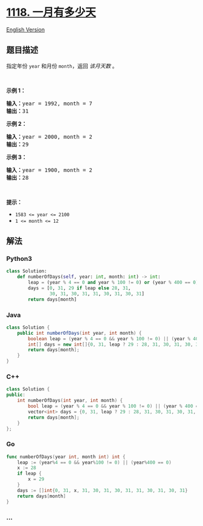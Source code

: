 # [1118. 一月有多少天](https://leetcode-cn.com/problems/number-of-days-in-a-month)

[English Version](/solution/1100-1199/1118.Number%20of%20Days%20in%20a%20Month/README_EN.md)

## 题目描述

<!-- 这里写题目描述 -->

<p>指定年份&nbsp;<code>year</code> 和月份&nbsp;<code>month</code>，返回 <em>该月天数&nbsp;</em>。</p>

<p>&nbsp;</p>

<p><strong>示例 1：</strong></p>

<pre>
<strong>输入：</strong>year = 1992, month = 7
<strong>输出：</strong>31
</pre>

<p><strong>示例 2：</strong></p>

<pre>
<strong>输入：</strong>year = 2000, month = 2
<strong>输出：</strong>29
</pre>

<p><strong>示例 3：</strong></p>

<pre>
<strong>输入：</strong>year = 1900, month = 2
<strong>输出：</strong>28
</pre>

<p>&nbsp;</p>

<p><strong>提示：</strong></p>

<ul>
	<li><code>1583 &lt;= year &lt;= 2100</code></li>
	<li><code>1 &lt;= month &lt;= 12</code></li>
</ul>

## 解法

<!-- 这里可写通用的实现逻辑 -->

<!-- tabs:start -->

### **Python3**

<!-- 这里可写当前语言的特殊实现逻辑 -->

```python
class Solution:
    def numberOfDays(self, year: int, month: int) -> int:
        leap = (year % 4 == 0 and year % 100 != 0) or (year % 400 == 0)
        days = [0, 31, 29 if leap else 28, 31,
                30, 31, 30, 31, 31, 30, 31, 30, 31]
        return days[month]
```

### **Java**

<!-- 这里可写当前语言的特殊实现逻辑 -->

```java
class Solution {
    public int numberOfDays(int year, int month) {
        boolean leap = (year % 4 == 0 && year % 100 != 0) || (year % 400 == 0);
        int[] days = new int[]{0, 31, leap ? 29 : 28, 31, 30, 31, 30, 31, 31, 30, 31, 30, 31};
        return days[month];
    }
}
```

### **C++**

```cpp
class Solution {
public:
    int numberOfDays(int year, int month) {
        bool leap = (year % 4 == 0 && year % 100 != 0) || (year % 400 == 0);
        vector<int> days = {0, 31, leap ? 29 : 28, 31, 30, 31, 30, 31, 31, 30, 31, 30, 31};
        return days[month];
    }
};
```

### **Go**

```go
func numberOfDays(year int, month int) int {
	leap := (year%4 == 0 && year%100 != 0) || (year%400 == 0)
	x := 28
	if leap {
		x = 29
	}
	days := []int{0, 31, x, 31, 30, 31, 30, 31, 31, 30, 31, 30, 31}
	return days[month]
}
```

### **...**

```

```

<!-- tabs:end -->
